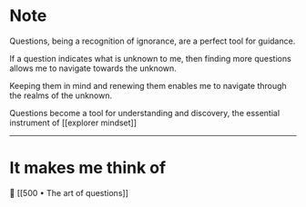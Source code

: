 # Note

Questions, being a recognition of ignorance, are a perfect tool for guidance. 

If a question indicates what is unknown to me, then finding more questions allows me to navigate towards the unknown.

Keeping them in mind and renewing them enables me to navigate through the realms of the unknown.

Questions become a tool for understanding and discovery, the essential instrument of [[explorer mindset]]

---
# It makes me think of

📄 [[500 • The art of questions]]